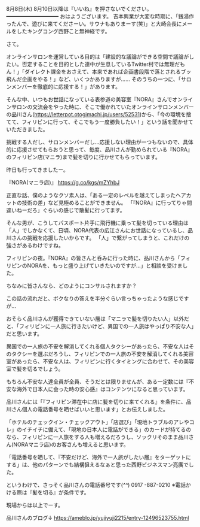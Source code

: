 8月8日(木) 8月10日以降は『いいね』を押さないでください。
━━━━━━━━━━
おはようございます。
吉本興業が大変な時期に、「銭湯作ったんで、遊びに来てくださーい。サウナもありまーす(笑)」と大崎会長にメールをしたキングコング西野こと無神経です。

さて。

オンラインサロンを運営している目的は「建設的な議論ができる空間で議論がしたい。否定することを目的とした連中が生息しているTwitter村では無理だもん！」「ダイレクト課金をおさえて、本来であれば企画書段階で落とされるブッ飛んだ企画をやる！」など、いくつかありますが……
そのうちの一つに、「サロンメンバーを徹底的に応援する！」があります。

そんな中、いつもお世話になっている表参道の美容室『NORA』さんでオンラインサロンの交流会をやった時に、そこで働かれていたオンラインサロンメンバーの品川さん(https://letterpot.otogimachi.jp/users/52531)から、「今の環境を捨てて、フィリピンに行って、そこでもう一度勝負したい！」という話を聞かせていただきました。

挑戦する人だし、サロンメンバーだし…応援しない理由が一つもないので、具体的に応援させてもらおうと思って、毎度、品川さんが勤められている『NORA』のフィリピン店(マニラ)まで髪を切りに行かせてもらっています。

昨日も行ってきましたー。

『NORA(マニラ店)』
https://g.co/kgs/mZYhbJ

正直な話、僕のようなクソ素人は、「ある一定のレベルを越えてしまったヘアカットの技術の差」など見極めることができません。
「『NORA』に行ってりゃ間違いねーだろ」ぐらいの感じで散髪に行ってます。

そんな男が、こうしてパスポート片手に飛行機に乗って髪を切っている理由は「人」でしかなくて、日頃、NORA代表の広江さんにお世話になっているし、品川さんの挑戦を応援したいからです。
「人」で繋がってしまうと、これだけの強さがあるわけですね。

フィリピンの夜。『NORA』の皆さんと呑みに行った時に、品川さんから「フィリピンのNORAを、もっと盛り上げていきたいのですが…」と相談を受けました。

ちなみに皆さんなら、どのようにコンサルされますか？

この話の流れだと、ボクなりの答えを半分ぐらい言っちゃったような感じですが…

おそらく品川さんが獲得できていない層は「マニラで髪を切りたい人」以外だと、「フィリピンに一人旅に行きたいけど、異国での一人旅はやっぱり不安な人」だと思います。

異国での一人旅の不安を解消してくれる個人タクシーがあったら、不安な人はそのタクシーを選ぶだろうし、フィリピンでの一人旅の不安を解消してくれる美容室があったら、不安な人は、フィリピンに行くタイミングに合わせて、その美容室で髪を切るでしょう。

もちろん不安な人達全員が全員、そうだとは限りませんが、ある一定数には『不安な海外で日本人に会った時の安心感』はコンテンツになると思っています。

品川さんには「『フィリピン滞在中に店に髪を切りに来てくれる』を条件に、品川さん個人の電話番号を晒せばいいと思います」とお伝えしました。

「ホテルのチェックイン・チェックアウト」「店選び」「現地トラブルのアレやコレ」のイチイチに備えて、「現地の日本人に電話ができる」のカードが持てるのなら、フィリピンに一人旅をする人も増えるだろうし、ソックリそのまま品川さん(NORAマニラ店)のお客さんも増えると思います。

「電話番号を晒して、『不安だけど、海外で一人旅がしたい層』をターゲットにする」は、他のパターンでも結構狙えるなぁと思った西野ビジネスマン亮廣でした。

というわけで、さっそく品川さんの電話番号です(*^^*)
0917 -887-0210
※電話かける際は『髪を切る』が条件です。

現場からは以上でーす。

品川さんのブログ↓
https://ameblo.jp/yujiyuji2215/entry-12496523755.html
